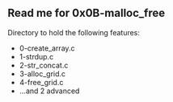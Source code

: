 Read me for 0x0B-malloc_free
-----------------------------------
Directory to hold the following features:
- 0-create_array.c
- 1-strdup.c
- 2-str_concat.c
- 3-alloc_grid.c
- 4-free_grid.c
- ...and 2 advanced

